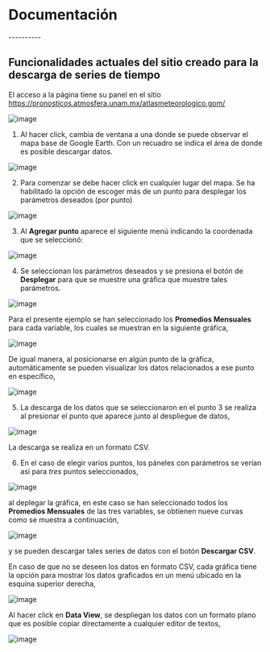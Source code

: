 # Documentación
-*-*-*-*-*-*-*-*-*-*

## **Funcionalidades actuales del sitio creado para la descarga de series de tiempo**

El acceso a la página tiene su panel en el sitio https://pronosticos.atmosfera.unam.mx/atlasmeteorologico.gom/

![image](https://user-images.githubusercontent.com/12994884/154331341-15c19c89-1ba5-49d2-ab19-4e74beedd2c0.png)

1. Al hacer click, cambia de ventana a una donde se puede observar el mapa base de Google Earth. Con un recuadro se indica el área de donde es posible descargar datos.

![image](https://user-images.githubusercontent.com/12994884/154331764-d0b77fd4-3967-4bba-8e4b-6807a0d0575f.png)

2. Para comenzar se debe hacer click en cualquier lugar del mapa. Se ha habilitado la opción de escoger más de un punto para desplegar los parámetros deseados (por punto)

![image](https://user-images.githubusercontent.com/12994884/154333781-1dced00f-35a3-4998-a1e4-d82e76f16756.png)

3. Al **Agregar punto** aparece el siguiente menú indicando la coordenada que se seleccionó:

![image](https://user-images.githubusercontent.com/12994884/154333663-5854faa0-f16d-4737-8394-4f4c6a59156f.png)

4. Se seleccionan los parámetros deseados y se presiona el botón de **Desplegar** para que se muestre una gráfica que muestre tales parámetros.

![image](https://user-images.githubusercontent.com/12994884/154334480-a23c1708-4247-4072-8388-0983919aad4c.png)

Para el presente ejemplo se han seleccionado los **Promedios Mensuales** para cada variable, los cuales se muestran en la siguiente gráfica,

![image](https://user-images.githubusercontent.com/12994884/154334694-106959c5-ad99-458c-8091-0b27010541bf.png)

De igual manera, al posicionarse en algún punto de la gráfica, automáticamente se pueden visualizar los datos relacionados a ese punto en específico,

![image](https://user-images.githubusercontent.com/12994884/154335104-24eb208a-ab8b-49f9-8bd1-19401746515e.png)

5. La descarga de los datos que se seleccionaron en el punto 3 se realiza al presionar el punto que aparece junto al despliegue de datos,

![image](https://user-images.githubusercontent.com/12994884/154336302-148083a6-b361-4e29-ae91-88b5802b37f0.png)

La descarga se realiza en un formato CSV.

6. En el caso de elegir varios puntos, los páneles con parámetros se verían así para *tres* puntos seleccionados,

![image](https://user-images.githubusercontent.com/12994884/154339504-a608e68d-f82f-4168-a596-6e395a1a0982.png)

al deplegar la gráfica, en este caso se han seleccionado todos los **Promedios Mensuales** de las tres variables, se obtienen nueve curvas como se muestra a continuación,

![image](https://user-images.githubusercontent.com/12994884/154339748-8cbf6b98-298a-4313-9669-e40a5f8723fe.png)

y se pueden descargar tales series de datos con el botón **Descargar CSV**.

En caso de que no se deseen los datos en formato CSV, cada gráfica tiene la opción para mostrar los datos graficados en un menú ubicado en la esquina superior derecha,

![image](https://user-images.githubusercontent.com/12994884/154340891-2f818b49-aaca-49fd-909d-e0ab41fb3784.png)

Al hacer click en **Data View**, se despliegan los datos con un formato plano que es posible copiar directamente a cualquier editor de textos,

![image](https://user-images.githubusercontent.com/12994884/154341127-d2330d25-b1fc-4541-9c56-8ff8481cfed6.png)



